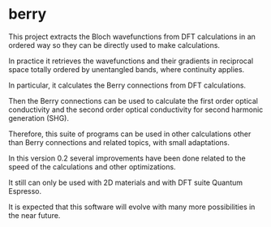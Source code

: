 # berry
This project extracts the Bloch wavefunctions from DFT calculations in an ordered way so they can be directly used to make calculations.

In practice it retrieves the wavefunctions and their gradients in reciprocal space totally ordered by unentangled bands, where continuity applies.

In particular, it calculates the Berry connections from DFT calculations.

Then the Berry connections can be used to calculate the first order optical conductivity and the second order optical conductivity for second harmonic generation (SHG).

Therefore, this suite of programs can be used in other calculations other than Berry connections and related topics, with small adaptations.

In this version 0.2 several improvements have been done related to the speed of the calculations and other optimizations.

It still can only be used with 2D materials and with DFT suite Quantum Espresso.

It is expected that this software will evolve with many more possibilities in the near future.

